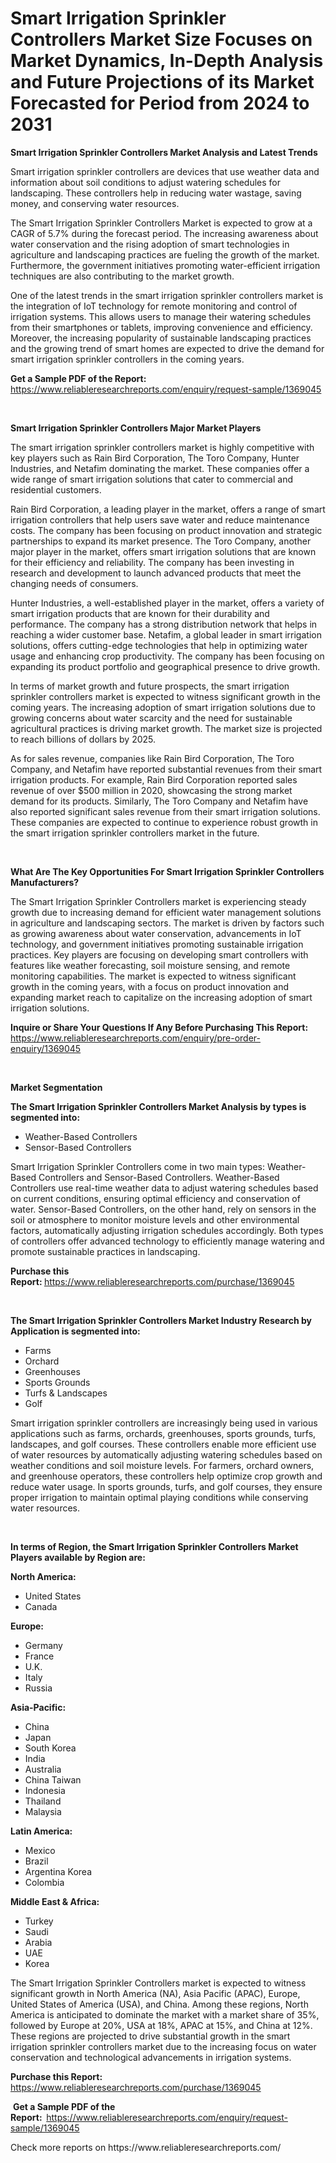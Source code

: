 <p><h1>Smart Irrigation Sprinkler Controllers Market Size Focuses on Market Dynamics, In-Depth Analysis and Future Projections of its Market Forecasted for Period from 2024 to 2031</h1></p><p><strong>Smart Irrigation Sprinkler Controllers Market Analysis and Latest Trends</strong></p>
<p><p>Smart irrigation sprinkler controllers are devices that use weather data and information about soil conditions to adjust watering schedules for landscaping. These controllers help in reducing water wastage, saving money, and conserving water resources.</p><p>The Smart Irrigation Sprinkler Controllers Market is expected to grow at a CAGR of 5.7% during the forecast period. The increasing awareness about water conservation and the rising adoption of smart technologies in agriculture and landscaping practices are fueling the growth of the market. Furthermore, the government initiatives promoting water-efficient irrigation techniques are also contributing to the market growth.</p><p>One of the latest trends in the smart irrigation sprinkler controllers market is the integration of IoT technology for remote monitoring and control of irrigation systems. This allows users to manage their watering schedules from their smartphones or tablets, improving convenience and efficiency. Moreover, the increasing popularity of sustainable landscaping practices and the growing trend of smart homes are expected to drive the demand for smart irrigation sprinkler controllers in the coming years.</p></p>
<p><strong>Get a Sample PDF of the Report:&nbsp;</strong> <a href="https://www.reliableresearchreports.com/enquiry/request-sample/1369045">https://www.reliableresearchreports.com/enquiry/request-sample/1369045</a></p>
<p>&nbsp;</p>
<p><strong>Smart Irrigation Sprinkler Controllers Major Market Players</strong></p>
<p><p>The smart irrigation sprinkler controllers market is highly competitive with key players such as Rain Bird Corporation, The Toro Company, Hunter Industries, and Netafim dominating the market. These companies offer a wide range of smart irrigation solutions that cater to commercial and residential customers.</p><p>Rain Bird Corporation, a leading player in the market, offers a range of smart irrigation controllers that help users save water and reduce maintenance costs. The company has been focusing on product innovation and strategic partnerships to expand its market presence. The Toro Company, another major player in the market, offers smart irrigation solutions that are known for their efficiency and reliability. The company has been investing in research and development to launch advanced products that meet the changing needs of consumers.</p><p>Hunter Industries, a well-established player in the market, offers a variety of smart irrigation products that are known for their durability and performance. The company has a strong distribution network that helps in reaching a wider customer base. Netafim, a global leader in smart irrigation solutions, offers cutting-edge technologies that help in optimizing water usage and enhancing crop productivity. The company has been focusing on expanding its product portfolio and geographical presence to drive growth.</p><p>In terms of market growth and future prospects, the smart irrigation sprinkler controllers market is expected to witness significant growth in the coming years. The increasing adoption of smart irrigation solutions due to growing concerns about water scarcity and the need for sustainable agricultural practices is driving market growth. The market size is projected to reach billions of dollars by 2025.</p><p>As for sales revenue, companies like Rain Bird Corporation, The Toro Company, and Netafim have reported substantial revenues from their smart irrigation products. For example, Rain Bird Corporation reported sales revenue of over $500 million in 2020, showcasing the strong market demand for its products. Similarly, The Toro Company and Netafim have also reported significant sales revenue from their smart irrigation solutions. These companies are expected to continue to experience robust growth in the smart irrigation sprinkler controllers market in the future.</p></p>
<p>&nbsp;</p>
<p><strong>What Are The Key Opportunities For Smart Irrigation Sprinkler Controllers Manufacturers?</strong></p>
<p><p>The Smart Irrigation Sprinkler Controllers market is experiencing steady growth due to increasing demand for efficient water management solutions in agriculture and landscaping sectors. The market is driven by factors such as growing awareness about water conservation, advancements in IoT technology, and government initiatives promoting sustainable irrigation practices. Key players are focusing on developing smart controllers with features like weather forecasting, soil moisture sensing, and remote monitoring capabilities. The market is expected to witness significant growth in the coming years, with a focus on product innovation and expanding market reach to capitalize on the increasing adoption of smart irrigation solutions.</p></p>
<p><strong>Inquire or Share Your Questions If Any Before Purchasing This Report:</strong> <a href="https://www.reliableresearchreports.com/enquiry/pre-order-enquiry/1369045">https://www.reliableresearchreports.com/enquiry/pre-order-enquiry/1369045</a></p>
<p>&nbsp;</p>
<p><strong>Market Segmentation</strong></p>
<p><strong>The Smart Irrigation Sprinkler Controllers Market Analysis by types is segmented into:</strong></p>
<p><ul><li>Weather-Based Controllers</li><li>Sensor-Based Controllers</li></ul></p>
<p><p>Smart Irrigation Sprinkler Controllers come in two main types: Weather-Based Controllers and Sensor-Based Controllers. Weather-Based Controllers use real-time weather data to adjust watering schedules based on current conditions, ensuring optimal efficiency and conservation of water. Sensor-Based Controllers, on the other hand, rely on sensors in the soil or atmosphere to monitor moisture levels and other environmental factors, automatically adjusting irrigation schedules accordingly. Both types of controllers offer advanced technology to efficiently manage watering and promote sustainable practices in landscaping.</p></p>
<p><strong>Purchase this Report:&nbsp;</strong><a href="https://www.reliableresearchreports.com/purchase/1369045">https://www.reliableresearchreports.com/purchase/1369045</a></p>
<p>&nbsp;</p>
<p><strong>The Smart Irrigation Sprinkler Controllers Market Industry Research by Application is segmented into:</strong></p>
<p><ul><li>Farms</li><li>Orchard</li><li>Greenhouses</li><li>Sports Grounds</li><li>Turfs & Landscapes</li><li>Golf</li></ul></p>
<p><p>Smart irrigation sprinkler controllers are increasingly being used in various applications such as farms, orchards, greenhouses, sports grounds, turfs, landscapes, and golf courses. These controllers enable more efficient use of water resources by automatically adjusting watering schedules based on weather conditions and soil moisture levels. For farmers, orchard owners, and greenhouse operators, these controllers help optimize crop growth and reduce water usage. In sports grounds, turfs, and golf courses, they ensure proper irrigation to maintain optimal playing conditions while conserving water resources.</p></p>
<p>&nbsp;</p>
<p><strong>In terms of Region, the Smart Irrigation Sprinkler Controllers Market Players available by Region are:</strong></p>
<p>
    <p> <strong> North America: </strong>
        <ul>
            <li>United States</li>
            <li>Canada</li>
        </ul>
        </p> 
    <p> <strong> Europe: </strong>
        <ul>
            <li>Germany</li>
            <li>France</li>
            <li>U.K.</li>
            <li>Italy</li>
            <li>Russia</li>
        </ul>
        </p> 
    <p> <strong> Asia-Pacific: </strong>
        <ul>
            <li>China</li>
            <li>Japan</li>
            <li>South Korea</li>
            <li>India</li>
            <li>Australia</li>
            <li>China Taiwan</li>
            <li>Indonesia</li>
            <li>Thailand</li>
            <li>Malaysia</li>
        </ul>
        </p> 
    <p> <strong> Latin America: </strong>
        <ul>
            <li>Mexico</li>
            <li>Brazil</li>
            <li>Argentina Korea</li>
            <li>Colombia</li>
        </ul>
        </p> 
    <p> <strong> Middle East & Africa: </strong>
        <ul>
            <li>Turkey</li>
            <li>Saudi</li>
            <li>Arabia</li>
            <li>UAE</li>
            <li>Korea</li>
        </ul>
    </p>
    </p>
<p><p>The Smart Irrigation Sprinkler Controllers market is expected to witness significant growth in North America (NA), Asia Pacific (APAC), Europe, United States of America (USA), and China. Among these regions, North America is anticipated to dominate the market with a market share of 35%, followed by Europe at 20%, USA at 18%, APAC at 15%, and China at 12%. These regions are projected to drive substantial growth in the smart irrigation sprinkler controllers market due to the increasing focus on water conservation and technological advancements in irrigation systems.</p></p>
<p><strong>Purchase this Report: </strong><a href="https://www.reliableresearchreports.com/purchase/1369045">https://www.reliableresearchreports.com/purchase/1369045</a></p>
<p>&nbsp;<strong>Get a Sample PDF of the Report:&nbsp;&nbsp;</strong><a href="https://www.reliableresearchreports.com/enquiry/request-sample/1369045">https://www.reliableresearchreports.com/enquiry/request-sample/1369045</a></p>
<p><strong></strong></p>
<p>Check more reports on https://www.reliableresearchreports.com/</p>